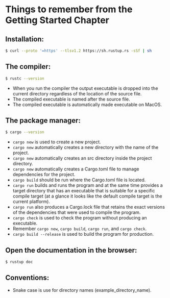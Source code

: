 # Things to remember from the Getting Started Chapter

## Installation:

```bash
$ curl --proto '=https' --tlsv1.2 https://sh.rustup.rs -sSf | sh
```

## The compiler:

```bash
$ rustc --version
```

- When you run the compiler the output executable is dropped into the current
  directory regardless of the location of the source file.
- The compiled executable is named after the source file.
- The compiled executable is automatically made executable on MacOS.

## The package manager:

```bash
$ cargo --version
```

- `cargo new` is used to create a new project.
- `cargo new` automatically creates a new directory with the name of the
  project.
- `cargo new` automatically creates an src directory inside the project
  directory.
- `cargo new` automatically creates a Cargo.toml file to manage dependencies for
  the project.
- `cargo build` should be run where the Cargo.toml file is located.
- `cargo run` builds and runs the program and at the same time provides a target
  directory that has an executable that is suitable for a specific compile
  target (at a glance it looks like the default compile target is the current
  platform).
- `cargo run` also produces a Cargo.lock file that retains the exact versions of
  the dependencies that were used to compile the program.
- `cargo check` is used to check the program without producing an executable.
- Remember `cargo new`, `cargo build`, `cargo run`, and `cargo check`.
- `cargo build --release` is used to build the program for production.

## Open the documentation in the browser:

```bash
$ rustup doc
```

## Conventions:

- Snake case is use for directory names (example_directory_name).
